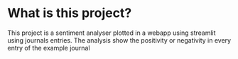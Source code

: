 # What is this project?
This project is a sentiment analyser plotted in a webapp using streamlit using journals entries.
The analysis show the positivity or negativity in every entry of the example journal
